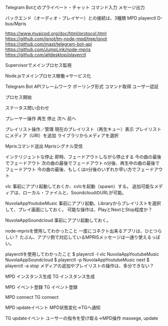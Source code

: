 
Telegram Botとのプライベート・チャット
コマンド入力
メセージ出力

バックエンド（オーディオ・プレイヤー）との接続は、3種類
MPD
playerctl
D-bus/Mpris

https://www.musicpd.org/doc/html/protocol.html
https://github.com/isnot/tm-node-mpd/tree/isnot
https://github.com/mast/telegram-bot-api
https://github.com/JumpLink/node-mpris
https://github.com/altdesktop/playerctl

Supervisorでメインプロセス監視

Node.jsでメインプロセス稼働→サービス化

Telegram Bot APIフレームワーク
ポーリング形式
コマンド取得
ユーザー認証

プロセス開始

ステータス問い合わせ

プレーヤー操作
再生
停止
次へ
前へ

プレイリスト操作／管理
現在のプレイリスト（再生キュー）表示
プレイリストにメディア（URI）を追加
ライブラリからメディアを選択

Mprisコマンド送出
Mprisシグナル受信

インテリジェントな停止
即時、フェードアウトしながら停止する
今の曲の最後でフェードアウト
次の曲の最後でフェードアウト
n分後、再生中の曲の最後でフェードアウト
今の曲の最後、もしくはn分後のいずれか早い方でフェードアウト


vlc
事前にアプリ起動しておくか、cvlcを起動（spawn）する。
追加可能なメディアは、ローカル・ファイルと、SoundcloudのURLが可能。

NuvolaAppYoutubeMusic
事前にアプリ起動、Libraryからプレイリストを選択して、プレイ画面にしておく。
可能な操作は、PlayとNextとStop程度か？

NuvolaAppSoundcloud
事前にアプリ起動しておく。


node-mprisを使用してわかったこと
一度にコネクト出来るアプリは、ひとつらしい？
たぶん、アプリ側で対応しているMPRISメッセージは一通り使えるっぽい。

playerctlを使用してわかったこと
$ playerctl -l
vlc
NuvolaAppYoutubeMusic
NuvolaAppSoundcloud
$ playerctl -p NuvolaAppYoutubeMusic next
$ playerctl -a stop
メディアの追加やプレイリストの操作は、多分できない？



MPD インスタンス生成
TG インスタンス生成

MPD イベント登録
TG イベント登録

MPD connect
TG connect

MPD updateイベント
    MPD状態変化→TGへ通知

TG updateイベント
    ユーサーの指令を受け取る→MPD操作
    massege, update

